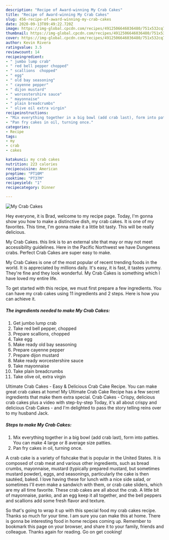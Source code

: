 ```yaml
---
description: "Recipe of Award-winning My Crab Cakes"
title: "Recipe of Award-winning My Crab Cakes"
slug: 456-recipe-of-award-winning-my-crab-cakes
date: 2020-09-13T09:49:22.720Z
image: https://img-global.cpcdn.com/recipes/4912506646036480/751x532cq70/my-crab-cakes-recipe-main-photo.jpg
thumbnail: https://img-global.cpcdn.com/recipes/4912506646036480/751x532cq70/my-crab-cakes-recipe-main-photo.jpg
cover: https://img-global.cpcdn.com/recipes/4912506646036480/751x532cq70/my-crab-cakes-recipe-main-photo.jpg
author: Kevin Rivera
ratingvalue: 3.5
reviewcount: 14
recipeingredient:
- " jumbo lump crab"
- " red bell pepper chopped"
- " scallions  chopped"
- " egg"
- " old bay seasoning"
- " cayenne pepper"
- " dijon mustard"
- " worcestershire sauce"
- " mayonnaise"
- " plain breadcrumbs"
- " olive oil extra virgin"
recipeinstructions:
- "Mix everything together in a big bowl (add crab last), form into patties. You can make 4 large or 8 average size patties."
- "Pan fry cakes in oil, turning once."
categories:
- Recipe
tags:
- my
- crab
- cakes

katakunci: my crab cakes 
nutrition: 223 calories
recipecuisine: American
preptime: "PT10M"
cooktime: "PT37M"
recipeyield: "1"
recipecategory: Dinner

---
```



![My Crab Cakes](https://img-global.cpcdn.com/recipes/4912506646036480/751x532cq70/my-crab-cakes-recipe-main-photo.jpg)

Hey everyone, it is Brad, welcome to my recipe page. Today, I'm gonna show you how to make a distinctive dish, my crab cakes. It is one of my favorites. This time, I'm gonna make it a little bit tasty. This will be really delicious.

My Crab Cakes. this link is to an external site that may or may not meet accessibility guidelines. Here in the Pacific Northwest we have Dungeness crabs. Perfect Crab Cakes are super easy to make.

My Crab Cakes is one of the most popular of recent trending foods in the world. It is appreciated by millions daily. It's easy, it is fast, it tastes yummy. They're fine and they look wonderful. My Crab Cakes is something which I have loved my entire life.


To get started with this recipe, we must first prepare a few ingredients. You can have my crab cakes using 11 ingredients and 2 steps. Here is how you can achieve it.

<!--inarticleads1-->

##### The ingredients needed to make My Crab Cakes:

1. Get  jumbo lump crab
1. Take  red bell pepper, chopped
1. Prepare  scallions,  chopped
1. Take  egg
1. Make ready  old bay seasoning
1. Prepare  cayenne pepper
1. Prepare  dijon mustard
1. Make ready  worcestershire sauce
1. Take  mayonnaise
1. Take  plain breadcrumbs
1. Take  olive oil, extra virgin


Ultimate Crab Cakes - Easy &amp; Delicious Crab Cake Recipe. You can make great crab cakes at home! My Ultimate Crab Cake Recipe has a few secret ingredients that make them extra special. Crab Cakes - Crispy, delicious crab cakes plus a video with step-by-step Today, it&#39;s all about crispy and delicious Crab Cakes - and I&#39;m delighted to pass the story telling reins over to my husband Jack. 

<!--inarticleads2-->

##### Steps to make My Crab Cakes:

1. Mix everything together in a big bowl (add crab last), form into patties. You can make 4 large or 8 average size patties.
1. Pan fry cakes in oil, turning once.


A crab cake is a variety of fishcake that is popular in the United States. It is composed of crab meat and various other ingredients, such as bread crumbs, mayonnaise, mustard (typically prepared mustard, but sometimes mustard powder), eggs, and seasonings, particularly the cake is then sautéed, baked. I love having these for lunch with a nice side salad, or sometimes I&#39;ll even make a sandwich with them, or crab cake sliders, which are my all time favorite. These crab cakes are all about the crab. A little bit of mayonnaise, panko, and an egg keep it all together, and the bell peppers and scallions add some fresh flavor and texture. 

So that's going to wrap it up with this special food my crab cakes recipe. Thanks so much for your time. I am sure you can make this at home. There is gonna be interesting food in home recipes coming up. Remember to bookmark this page on your browser, and share it to your family, friends and colleague. Thanks again for reading. Go on get cooking!
